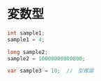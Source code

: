 # 変数型
```java
int sample1;
sample1 = 4;

long sample2;
sample2 = 10000000000000;

var sample3 = 10;  //　型推論
```
